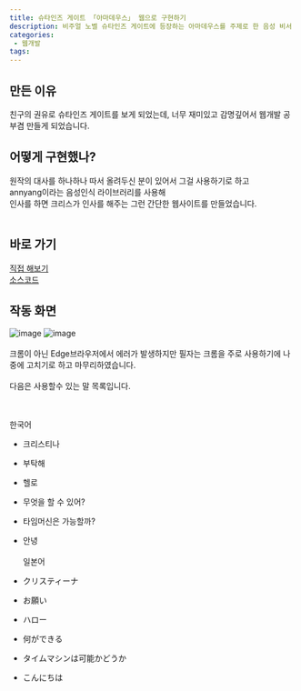 ```yaml
---
title: 슈타인즈 게이트 「아마데우스」 웹으로 구현하기
description: 비주얼 노벨 슈타인즈 게이트에 등장하는 아마데우스를 주제로 한 음성 비서
categories:
 - 웹개발
tags:
---
```


## 만든 이유
친구의 권유로 슈타인즈 게이트를 보게 되었는데, 너무 재미있고 감명깊어서 웹개발 공부겸 만들게 되었습니다.
<br>
## 어떻게 구현했나?

원작의 대사를 하나하나 따서 올려두신 분이 있어서 그걸 사용하기로 하고<br>
annyang이라는 음성인식 라이브러리를 사용해<br>
인사를 하면 크리스가 인사를 해주는 그런 간단한 웹사이트를 만들었습니다.<br>
<br>
## 바로 가기

[직접 해보기](https://amadeusjs.netlify.app/)
<br>
[소스코드](https://github.com/jeong-jimin-github/Amadeus-System)
<br>
## 작동 화면

![image](https://user-images.githubusercontent.com/95138574/160237951-1d4f479d-d35e-46e4-8ad3-2d2f037fce6e.png)
![image](https://user-images.githubusercontent.com/95138574/160237945-e27ae6f0-7736-484a-b0eb-2b54de02e8d0.png)
<br><br>
크롬이 아닌 Edge브라우저에서 에러가 발생하지만 필자는 크롬을 주로 사용하기에 나중에 고치기로 하고 마무리하였습니다.
<br><br>
다음은 사용할수 있는 말 목록입니다.
<br><br><br>

한국어<br>

* 크리스티나 <br>
* 부탁해 <br>
* 헬로 <br>
* 무엇을 할 수 있어? <br>
* 타임머신은 가능할까? <br>
* 안녕
<br><br>
일본어<br>

* クリスティーナ <br>
* お願い <br>
* ハロー <br>
* 何ができる <br>
* タイムマシンは可能かどうか <br>
* こんにちは
